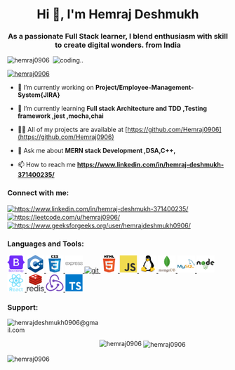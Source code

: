 <h1 align="center">Hi 👋, I'm Hemraj Deshmukh</h1>
<h3 align="center">As a passionate Full Stack learner, I blend enthusiasm with skill to create digital wonders. from India</h3>

<img align="right" width=400 alt="coding.." src="https://avatars.githubusercontent.com/u/158449792?s=400&u=8b548228e822cc604c146e119e8ee95c7fce6000&v=4"/>

<p align="left"> <img src="https://komarev.com/ghpvc/?username=hemraj0906&label=Profile%20views&color=0e75b6&style=flat" alt="hemraj0906" /> </p>

<p align="left"> <a href="https://github.com/ryo-ma/github-profile-trophy"><img src="https://github-profile-trophy.vercel.app/?username=hemraj0906" alt="hemraj0906" /></a> </p>

- 🔭 I’m currently working on **Project/Employee-Management-System{JIRA}**

- 🌱 I’m currently learning **Full stack Architecture and TDD ,Testing framework ,jest ,mocha,chai**

- 👨‍💻 All of my projects are available at [https://github.com/Hemraj0906](https://github.com/Hemraj0906)

- 💬 Ask me about **MERN stack Development ,DSA,C++,**

- 📫 How to reach me **https://www.linkedin.com/in/hemraj-deshmukh-371400235/**

<h3 align="left">Connect with me:</h3>
<p align="left">
<a href="https://linkedin.com/in/https://www.linkedin.com/in/hemraj-deshmukh-371400235/" target="blank"><img align="center" src="https://raw.githubusercontent.com/rahuldkjain/github-profile-readme-generator/master/src/images/icons/Social/linked-in-alt.svg" alt="https://www.linkedin.com/in/hemraj-deshmukh-371400235/" height="30" width="40" /></a>
<a href="https://www.leetcode.com/https://leetcode.com/u/hemraj0906/" target="blank"><img align="center" src="https://raw.githubusercontent.com/rahuldkjain/github-profile-readme-generator/master/src/images/icons/Social/leet-code.svg" alt="https://leetcode.com/u/hemraj0906/" height="30" width="40" /></a>
<a href="https://auth.geeksforgeeks.org/user/https://www.geeksforgeeks.org/user/hemrajdeshmukh0906/" target="blank"><img align="center" src="https://raw.githubusercontent.com/rahuldkjain/github-profile-readme-generator/master/src/images/icons/Social/geeks-for-geeks.svg" alt="https://www.geeksforgeeks.org/user/hemrajdeshmukh0906/" height="30" width="40" /></a>
</p>

<h3 align="left">Languages and Tools:</h3>
<p align="left"> <a href="https://getbootstrap.com" target="_blank" rel="noreferrer"> <img src="https://raw.githubusercontent.com/devicons/devicon/master/icons/bootstrap/bootstrap-plain-wordmark.svg" alt="bootstrap" width="40" height="40"/> </a> <a href="https://www.w3schools.com/cpp/" target="_blank" rel="noreferrer"> <img src="https://raw.githubusercontent.com/devicons/devicon/master/icons/cplusplus/cplusplus-original.svg" alt="cplusplus" width="40" height="40"/> </a> <a href="https://www.w3schools.com/css/" target="_blank" rel="noreferrer"> <img src="https://raw.githubusercontent.com/devicons/devicon/master/icons/css3/css3-original-wordmark.svg" alt="css3" width="40" height="40"/> </a> <a href="https://expressjs.com" target="_blank" rel="noreferrer"> <img src="https://raw.githubusercontent.com/devicons/devicon/master/icons/express/express-original-wordmark.svg" alt="express" width="40" height="40"/> </a> <a href="https://git-scm.com/" target="_blank" rel="noreferrer"> <img src="https://www.vectorlogo.zone/logos/git-scm/git-scm-icon.svg" alt="git" width="40" height="40"/> </a> <a href="https://www.w3.org/html/" target="_blank" rel="noreferrer"> <img src="https://raw.githubusercontent.com/devicons/devicon/master/icons/html5/html5-original-wordmark.svg" alt="html5" width="40" height="40"/> </a> <a href="https://developer.mozilla.org/en-US/docs/Web/JavaScript" target="_blank" rel="noreferrer"> <img src="https://raw.githubusercontent.com/devicons/devicon/master/icons/javascript/javascript-original.svg" alt="javascript" width="40" height="40"/> </a> <a href="https://www.linux.org/" target="_blank" rel="noreferrer"> <img src="https://raw.githubusercontent.com/devicons/devicon/master/icons/linux/linux-original.svg" alt="linux" width="40" height="40"/> </a> <a href="https://www.mongodb.com/" target="_blank" rel="noreferrer"> <img src="https://raw.githubusercontent.com/devicons/devicon/master/icons/mongodb/mongodb-original-wordmark.svg" alt="mongodb" width="40" height="40"/> </a> <a href="https://www.mysql.com/" target="_blank" rel="noreferrer"> <img src="https://raw.githubusercontent.com/devicons/devicon/master/icons/mysql/mysql-original-wordmark.svg" alt="mysql" width="40" height="40"/> </a> <a href="https://nodejs.org" target="_blank" rel="noreferrer"> <img src="https://raw.githubusercontent.com/devicons/devicon/master/icons/nodejs/nodejs-original-wordmark.svg" alt="nodejs" width="40" height="40"/> </a> <a href="https://reactjs.org/" target="_blank" rel="noreferrer"> <img src="https://raw.githubusercontent.com/devicons/devicon/master/icons/react/react-original-wordmark.svg" alt="react" width="40" height="40"/> </a> <a href="https://redis.io" target="_blank" rel="noreferrer"> <img src="https://raw.githubusercontent.com/devicons/devicon/master/icons/redis/redis-original-wordmark.svg" alt="redis" width="40" height="40"/> </a> <a href="https://redux.js.org" target="_blank" rel="noreferrer"> <img src="https://raw.githubusercontent.com/devicons/devicon/master/icons/redux/redux-original.svg" alt="redux" width="40" height="40"/> </a> <a href="https://www.typescriptlang.org/" target="_blank" rel="noreferrer"> <img src="https://raw.githubusercontent.com/devicons/devicon/master/icons/typescript/typescript-original.svg" alt="typescript" width="40" height="40"/> </a> </p>

<h3 align="left">Support:</h3>
<p><a href="https://ko-fi.com/hemrajdeshmukh0906@gmail.com"> <img align="left" src="https://cdn.ko-fi.com/cdn/kofi3.png?v=3" height="50" width="210" alt="hemrajdeshmukh0906@gmail.com" /></a></p><br><br>

<p><img align="left" src="https://github-readme-stats.vercel.app/api/top-langs?username=hemraj0906&show_icons=true&locale=en&layout=compact" alt="hemraj0906" /></p>

<p>&nbsp;<img align="center" src="https://github-readme-stats.vercel.app/api?username=hemraj0906&show_icons=true&locale=en" alt="hemraj0906" /></p>

<p><img align="center" src="https://github-readme-streak-stats.herokuapp.com/?user=hemraj0906&" alt="hemraj0906" /></p>
